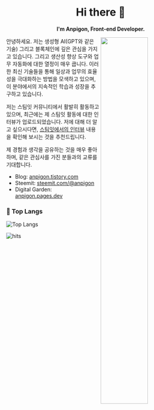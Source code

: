 <h1 align="center">Hi there 👋</h1>
<p align="center"><b>I'm Anpigon, Front-end Developer.</b></p>

<img align="right" width="50%" src="https://github-readme-stats.vercel.app/api?username=anpigon&hide_title=false&show_icons=true&count_private=true&include_all_commits=true&locale=en&theme=transparent" />

안녕하세요. 저는 생성형 AI(GPT와 같은 기술) 그리고 블록체인에 깊은 관심을 가지고 있습니다. 그리고 생산성 향상 도구와 업무 자동화에 대한 열정이 매우 큽니다. 이러한 최신 기술들을 통해 일상과 업무의 효율성을 극대화하는 방법을 모색하고 있으며, 이 분야에서의 지속적인 학습과 성장을 추구하고 있습니다. 

저는 스팀잇 커뮤니티에서 활발히 활동하고 있으며, 최근에는 제 스팀잇 활동에 대한 인터뷰가 업로드되었습니다. 저에 대해 더 알고 싶으시다면, [스팀잇에서의 인터뷰](https://steemit.com/hive-111300/@ubongudofot/the-interview-showcase-81-exclusive-talk-with-a-korean-developer-blogger) 내용을 확인해 보시는 것을 추천드립니다.  

제 경험과 생각을 공유하는 것을 매우 좋아하며, 같은 관심사를 가진 분들과의 교류를 기대합니다.

- Blog: [anpigon.tistory.com](https://anpigon.tistory.com/)
- Steemit: [steemit.com/@anpigon](https://steemit.com/@anpigon/)
- Digital Garden: [anpigon.pages.dev](https://anpigon.pages.dev/)

### 🚌 Top Langs
![Top Langs](https://github-readme-stats.vercel.app/api/top-langs/?username=anpigon&layout=compact&hide=html,css,scss,makefile,objective-c,starlark,ruby,swift,dockerfile,kotlin,shell)

![hits](https://hits.seeyoufarm.com/api/count/incr/badge.svg?url=https%3A%2F%2Fgithub.com%2Fanpigon&edge_flat=true&title=hits)
<!--

#### Tech & Tools Preference
![](https://img.shields.io/badge/-HTML5-E34F26?style=flat&logo=html5&logoColor=white)
![](https://img.shields.io/badge/-CSS3-1572B6?style=flat&logo=css3&logoColor=white)
![](https://img.shields.io/badge/-Bootstrap-563D7C?style=flat&logo=bootstrap&logoColor=white)
![](https://img.shields.io/badge/-JavaScript-eed718?style=flat&logo=javascript&logoColor=ffffff)
![](https://img.shields.io/badge/-Sass-cc6699?style=flat&logo=sass&logoColor=ffffff)
![](https://img.shields.io/badge/-React-000000?style=flat&logo=react&logoColor=00c8ff)
![](https://img.shields.io/badge/-React%20Native-000000?style=flat&logo=react&logoColor=00c8ff)
![](https://img.shields.io/badge/-MongoDB-4DB33D?style=flat&logo=mongodb&logoColor=FFFFFF)
![](https://img.shields.io/badge/-GraphQL-e535ab?style=flat&logo=graphql&logoColor=FFFFFF)
![](https://img.shields.io/badge/-MySQL-F29111?style=flat&logo=mysql&logoColor=FFFFFF)
![](https://img.shields.io/badge/-Express.js-787878?style=flat&logo=express)
![](https://img.shields.io/badge/-Node.js-3C873A?style=flat&logo=Node.js&logoColor=white)
![](https://img.shields.io/badge/-Firebase-FFA611?style=flat&logo=firebase&logoColor=FFFFFF)
![](https://img.shields.io/badge/-Google%20Cloud%20Platform-4285F4?style=flat&logo=google%20cloud&logoColor=white)
![](https://img.shields.io/badge/-Git-F1502F?style=flat&logo=git&logoColor=FFFFFF)
![](https://img.shields.io/badge/-Github-000000?style=flat&logo=github&logoColor=FFFFFF)
![](https://img.shields.io/badge/-VS%20Code-007ACC?style=flat&logo=visual%20studio%20code&logoColor=white)
![](https://img.shields.io/badge/-Heroku-430098?style=flat&logo=heroku&logoColor=white)

#### Other Languages I know
![](https://img.shields.io/badge/-Flutter-51BFF0?style=flat&logo=flutter&logoColor=white)
![](https://img.shields.io/badge/-Java-F89820?style=flat&logo=java&logoColor=white)
![](https://img.shields.io/badge/-Python-black?style=flat&logo=python&logoColor=white)
![](https://img.shields.io/badge/-Go-03ACD7?style=flat&logo=go&logoColor=white)

![Anpigon's github stats](https://github-readme-stats.vercel.app/api?username=anpigon&hide_title=false&show_icons=true&count_private=true&include_all_commits=true&bg_color=30,e96443,904e95&title_color=fff&text_color=fff&icon_color=fff&locale=en)
![Top Langs](https://github-readme-stats.vercel.app/api/top-langs/?username=anpigon&layout=compact&hide=ruby,objective-c,html,css)


[![687474703a2f2f696d672e796f75747562652e636f6d2f76692f5478336b7072547944676f2f6d7164656661756c742e6a7067](https://github.com/anpigon/anpigon/assets/3969643/46b16379-ffb8-4eb8-93e5-bb38b6df1792)](https://youtu.be/Tx3kprTyDgo)

> I'm Not Tired. I'm Not Tired At All

-->

